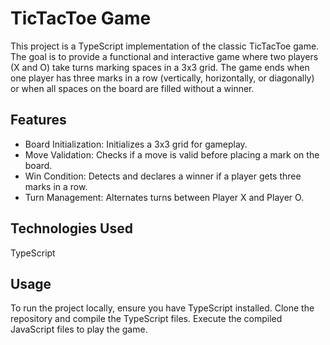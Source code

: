 # TicTacToe Game
This project is a TypeScript implementation of the classic TicTacToe game. The goal is to provide a functional and interactive game where two players (X and O) take turns marking spaces in a 3x3 grid. The game ends when one player has three marks in a row (vertically, horizontally, or diagonally) or when all spaces on the board are filled without a winner.

## Features
<ul>
<li>Board Initialization: Initializes a 3x3 grid for gameplay.</li>
<li>Move Validation: Checks if a move is valid before placing a mark on the board.</li>
<li>Win Condition: Detects and declares a winner if a player gets three marks in a row.</li>
<li>Turn Management: Alternates turns between Player X and Player O.</li>
</ul>

## Technologies Used
TypeScript

## Usage
To run the project locally, ensure you have TypeScript installed. Clone the repository and compile the TypeScript files. Execute the compiled JavaScript files to play the game.
